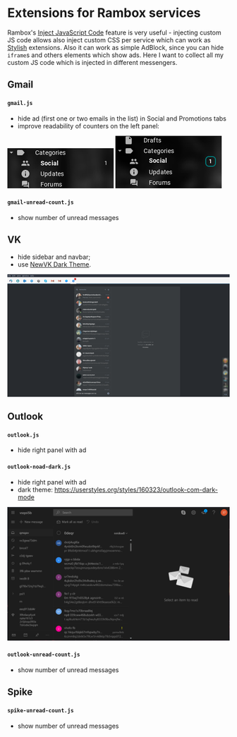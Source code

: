 # Extensions for Rambox services

Rambox's [Inject JavaScript Code](https://github.com/saenzramiro/rambox/wiki/Inject-JavaScript-Code) feature is very useful - injecting custom JS code allows also inject custom CSS per service which can work as [Stylish](https://userstyles.org/) extensions. Also it can work as simple AdBlock, since you can hide `iframe`s and others elements which show ads. Here I want to collect all my custom JS code which is injected in different messengers.

## Gmail

#### `gmail.js`
 - hide ad (first one or two emails in the list) in Social and Promotions tabs
 - improve readability of counters on the left panel:
 
 ![before](./gmail1.png)
 ![after](./gmail2.png)
 
#### `gmail-unread-count.js`
 - show number of unread messages

## VK

 - hide sidebar and navbar;
 - use [NewVK Dark Theme](https://userstyles.org/styles/127431/newvk-dark-theme).

![vk-screenshor](./rambox.png)

## Outlook

#### `outlook.js`
 - hide right panel with ad
#### `outlook-noad-dark.js`
 - hide right panel with ad
 - dark theme: https://userstyles.org/styles/160323/outlook-com-dark-mode 
 
 ![dark-outlook](./Selection_012.png)

#### `outlook-unread-count.js`
- show number of unread messages

## Spike

#### `spike-unread-count.js`
- show number of unread messages
